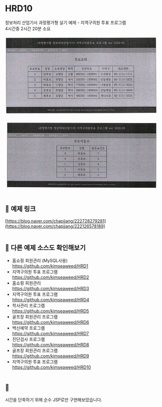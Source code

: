 # HRD10
정보처리 산업기사 과정평가형 실기 예제 - 지역구의원 투표 프로그램<br>
4시간중 2시간 20분 소요<br><br>
<img src="HRD10/스크린샷 2023-09-19 233757.png"><br><br>
<img src="HRD10/스크린샷 2023-09-19 233809.png">
<br><br>


## 🔗 예제 링크
[https://blog.naver.com/chapjjang/222728279281](https://blog.naver.com/chapjjang/222126578189)
<br>
<br>


## 🔗 다른 예제 소스도 확인해보기 
* 홈쇼핑 회원관리 (MySQL사용)<br>https://github.com/kimseaweed/HRD1
* 지역구의원 투표 프로그램 <br>https://github.com/kimseaweed/HRD2
* 홈쇼핑 회원관리 <br>https://github.com/kimseaweed/HRD3
* 지역구의원 투표 프로그램 <br>https://github.com/kimseaweed/HRD4
* 학사관리 프로그램<br>https://github.com/kimseaweed/HRD5
* 골프장 회원관리 프로그램<br>https://github.com/kimseaweed/HRD6
* 백신예약 프로그램<br>https://github.com/kimseaweed/HRD7
* 진단검사 프로그램<br>https://github.com/kimseaweed/HRD8
* 골프장 회원관리 프로그램<br>https://github.com/kimseaweed/HRD9
* 지역구의원 투표 프로그램 <br>https://github.com/kimseaweed/HRD10
<br><br>

## 💬
시간을 단축하기 위해 순수 JSP로만 구현해보았습니다.
<br><br><br>





